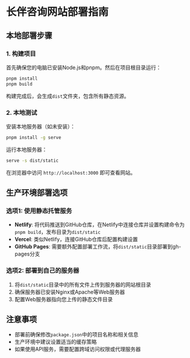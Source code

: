 # 长伴咨询网站部署指南

## 本地部署步骤

### 1. 构建项目
首先确保您的电脑已安装Node.js和pnpm。然后在项目根目录运行：

```bash
pnpm install
pnpm build
```

构建完成后，会生成`dist`文件夹，包含所有静态资源。

### 2. 本地测试
安装本地服务器（如未安装）：

```bash
pnpm install -g serve
```

运行本地服务器：

```bash
serve -s dist/static
```

在浏览器中访问 `http://localhost:3000` 即可查看网站。

## 生产环境部署选项

### 选项1: 使用静态托管服务
- **Netlify**: 将代码推送到GitHub仓库，在Netlify中连接仓库并设置构建命令为`pnpm build`，发布目录为`dist/static`
- **Vercel**: 类似Netlify，连接GitHub仓库后配置构建设置
- **GitHub Pages**: 需要额外配置部署工作流，将`dist/static`目录部署到gh-pages分支

### 选项2: 部署到自己的服务器
1. 将`dist/static`目录中的所有文件上传到服务器的网站根目录
2. 确保服务器已安装Nginx或Apache等Web服务器
3. 配置Web服务器指向您上传的静态文件目录

## 注意事项
- 部署前确保修改`package.json`中的项目名称和相关信息
- 生产环境中建议设置适当的缓存策略
- 如果使用API服务，需要配置跨域访问权限或代理服务器